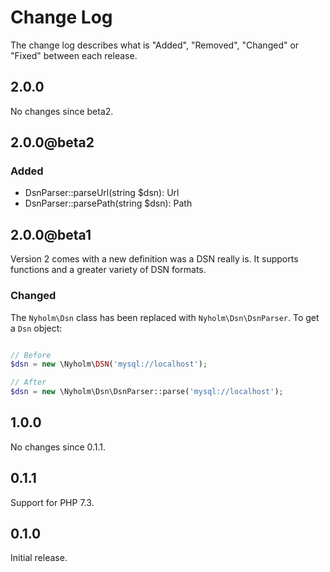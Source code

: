 # Change Log

The change log describes what is "Added", "Removed", "Changed" or "Fixed" between each release.

## 2.0.0

No changes since beta2.

## 2.0.0@beta2

### Added

* DsnParser::parseUrl(string $dsn): Url
* DsnParser::parsePath(string $dsn): Path

## 2.0.0@beta1

Version 2 comes with a new definition was a DSN really is. It supports functions
and a greater variety of DSN formats.

### Changed

The `Nyholm\Dsn` class has been replaced with `Nyholm\Dsn\DsnParser`. To get a `Dsn`
object:

```php

// Before
$dsn = new \Nyholm\DSN('mysql://localhost');

// After
$dsn = new \Nyholm\Dsn\DsnParser::parse('mysql://localhost');
```

## 1.0.0

No changes since 0.1.1.

## 0.1.1

Support for PHP 7.3.

## 0.1.0

Initial release.
